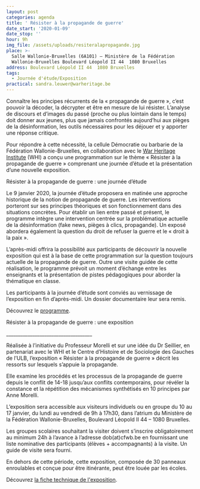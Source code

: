 ```yaml
---
layout: post
categories: agenda
title: ' Résister à la propagande de guerre'
date_start: '2020-01-09'
date_stop: ''
hour: 9h
img_file: /assets/uploads/resiteralapropagande.jpg
place: >-
  Salle Wallonie-Bruxelles (6A101) – Ministère de la Fédération
  Wallonie-Bruxelles Boulevard Léopold II 44  1080 Bruxelles
address: Boulevard Léopold II 44  1080 Bruxelles
tags:
  - Journée d'étude/Exposition
practical: sandra.leuwer@warheritage.be
---
```

Connaître les principes récurrents de la « propagande de guerre », c’est pouvoir la décoder, la décrypter et être en mesure de lui résister. L’analyse  de discours et d’images du passé (proche ou plus lointain dans le temps) doit donner  aux jeunes, plus que jamais confrontés aujourd’hui aux pièges de la désinformation, les outils nécessaires pour les déjouer et y apporter une réponse critique.

Pour répondre à cette nécessité, la cellule Démocratie ou barbarie de la Fédération Wallonie-Bruxelles, en collaboration avec le [War Heritage Institute](https://www.warheritage.be/fr) (WHI)  a conçu  une  programmation sur le thème « Résister à la propagande de guerre » comprenant une journée d’étude et la présentation d’une nouvelle exposition.

Résister à la propagande de guerre : une journée d’étude

Le 9 janvier 2020, la journée d’étude  proposera en matinée une approche historique  de la notion de propagande de guerre. Les interventions porteront sur ses principes théoriques et  son fonctionnement dans des situations concrètes. Pour établir un lien entre passé et présent, le programme intègre une intervention centrée sur la problématique actuelle de la désinformation (fake news, pièges à clics, propagande). Un exposé abordera également la question du droit de refuser la guerre et le « droit à la paix ».

L’après-midi offrira la possibilité aux participants de découvrir la nouvelle exposition qui est à la base de cette programmation sur la question toujours actuelle de la propagande de guerre. Outre une visite guidée de cette réalisation, le programme prévoit un moment d’échange entre les enseignants et la présentation de pistes pédagogiques pour aborder la thématique en classe.

Les participants à la journée d’étude sont conviés au vernissage de l’exposition en fin d’après-midi. Un dossier documentaire leur sera remis. 

Découvrez le [programme](http://www.democratieoubarbarie.cfwb.be/index.php?eID=tx_nawsecuredl&u=0&g=0&hash=6b8582e820093521347b23cac92bfb87f381ab68&file=fileadmin/sites/dob/upload/dob_super_editor/dob_editor/documents/News/WHI/Programme_journee_Propagande_09-01-2020_.pdf).

Résister à la propagande de guerre : une exposition

\_\_\_\_\_\_\_\_\_\_\_\_\_\_\_\_\_\_\_\_\_\_\_\_\_\_\_\_\_\_\_\_\_\_\_\_

Réalisée à l’initiative du Professeur Morelli et sur une idée du Dr Seillier, en partenariat avec le WHI et le Centre d’Histoire et de Sociologie des Gauches de l’ULB, l’exposition « Résister à la propagande de guerre » décrit les ressorts sur lesquels s’appuie la propagande.

Elle examine les procédés et les processus de la propagande de guerre depuis le conflit de 14-18 jusqu’aux conflits contemporains, pour révéler la constance et la répétition des mécanismes synthétisés en 10 principes par Anne Morelli.

L’exposition  sera accessible aux visiteurs individuels ou en groupe du 10 au 17 janvier, du lundi au vendredi de 9h à 17h30, dans l’atrium du Ministère de la Fédération Wallonie-Bruxelles, Boulevard Léopold II 44 – 1080 Bruxelles.

Les groupes scolaires souhaitant la visiter doivent s’inscrire obligatoirement au minimum 24h à l’avance à l’adresse dob(at)cfwb.be en fournissant une liste nominative des participants (élèves + accompagnants) à la visite. Un guide de visite sera fourni.

En dehors de cette période, cette exposition, composée de 30 panneaux enroulables et conçue pour être itinérante,  peut être louée par les écoles.

Découvrez [la fiche technique de l'exposition](http://www.democratieoubarbarie.cfwb.be/index.php?eID=tx_nawsecuredl&u=0&g=0&hash=01ebbcd51020241eecf93dbf9488b7e5972e8947&file=fileadmin/sites/dob/upload/dob_super_editor/dob_editor/documents/News/WHI/Fiche_technique_expo_propagande.pdf).
